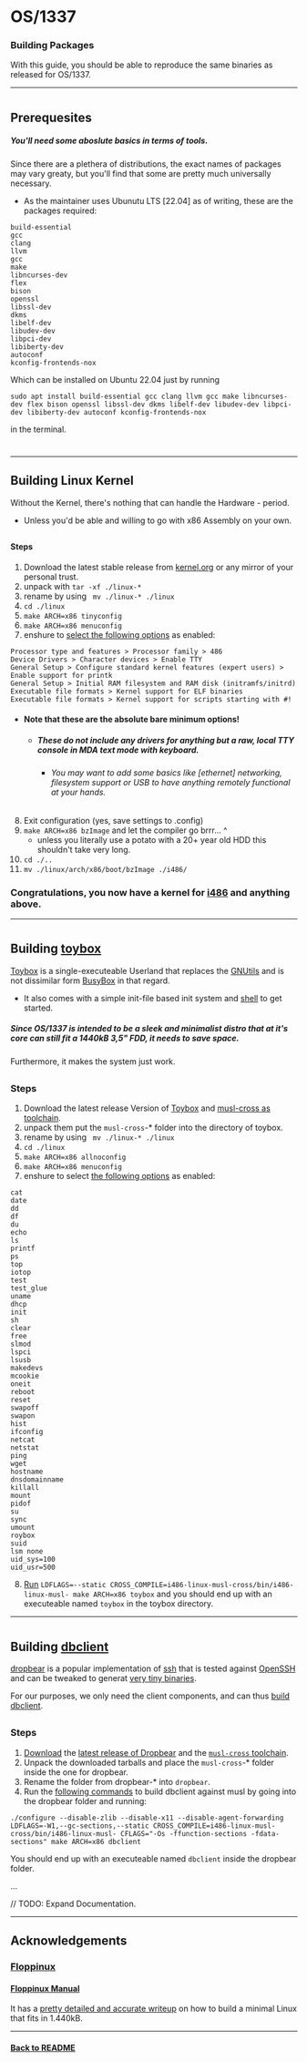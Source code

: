 #   OS/1337
### Building Packages

With this guide, you should be able to reproduce the same binaries as released for OS/1337.

---
#
##  Prerequesites
#####   You'll need some aboslute basics in terms of tools.
Since there are a plethera of distributions, the exact names of packages may vary greaty, but you'll find that some are pretty much universally necessary.
- As the maintainer uses Ubunutu LTS [22.04] as of writing, these are the packages required:

```
build-essential
gcc
clang
llvm
gcc
make
libncurses-dev
flex
bison
openssl
libssl-dev
dkms
libelf-dev
libudev-dev
libpci-dev
libiberty-dev
autoconf
kconfig-frontends-nox
```
Which can be installed on Ubuntu 22.04 just by running
````
sudo apt install build-essential gcc clang llvm gcc make libncurses-dev flex bison openssl libssl-dev dkms libelf-dev libudev-dev libpci-dev libiberty-dev autoconf kconfig-frontends-nox
````
in the terminal.

#

---

## Building Linux Kernel
Without the Kernel, there's nothing that can handle the Hardware - period.
- Unless you'd be able and willing to go with x86 Assembly on your own.

##
#### Steps

1. Download the latest stable release from [kernel.org](https://kernel.org/) or any mirror of your personal trust.
2. unpack with `tar -xf ./linux-*` 
3. rename by using ` mv ./linux-* ./linux`
4. `cd ./linux`
5. `make ARCH=x86 tinyconfig`
6. `make ARCH=x86 menuconfig`
7. enshure to [select the following options](build/0.CORE/build/linux/linux-6.6.6-i486-minimal.config) as enabled:

````
Processor type and features > Processor family > 486
Device Drivers > Character devices > Enable TTY
General Setup > Configure standard kernel features (expert users) > Enable support for printk
General Setup > Initial RAM filesystem and RAM disk (initramfs/initrd)
Executable file formats > Kernel support for ELF binaries
Executable file formats > Kernel support for scripts starting with #!
````

- #### Note that these are the absolute bare minimum options!
  - ##### These do not include any drivers for anything but a raw, local TTY console in MDA text mode with keyboard.
    - ###### You may want to add some basics like [ethernet] networking, filesystem support or USB to have anything remotely functional at your hands. 

8. Exit configuration (yes, save settings to .config)
9. `make ARCH=x86 bzImage` and let the compiler go brrr... ^
   - unless you literally use a potato with a 20+ year old HDD this shouldn't take very long.
10. `cd ./..`
11. `mv ./linux/arch/x86/boot/bzImage ./i486/`

### Congratulations, you now have a kernel for [i486](https://en.wikipedia.org/wiki/I486) and anything above.

---

#
## Building [toybox](https://landley.net/toybox)
[Toybox](https://github.com/landley/toybox) is a single-executeable Userland that replaces the [GNUtils](https://en.wikipedia.org/wiki/GNU_Core_Utilities) and is not dissimilar form [BusyBox](https://en.wikipedia.org/wiki/BusyBox) in that regard.
- It also comes with a simple init-file based init system and [shell](http://landley.net/toybox/status.html#shell) to get started.
##### Since OS/1337 is intended to be a sleek and minimalist distro that at it's core can still fit a 1440kB 3,5" FDD, it needs to save space.

Furthermore, it makes the system just work.

##
### Steps
1. Download the latest release Version of [Toybox](http://landley.net/toybox/downloads/?C=M;O=D) and [musl-cross as toolchain](http://landley.net/toybox/downloads/binaries/toolchains/?C=M;O=D).
2. unpack them put the ```musl-cross```-* folder into the directory of toybox.
3. rename by using ` mv ./linux-* ./linux`
4. `cd ./linux`
5. `make ARCH=x86 allnoconfig`
6. `make ARCH=x86 menuconfig`
7. enshure to select [the following options](build/0.CORE/build/toybox/toybox-0.8.10-i486-minimal.config) as enabled:

````
cat
date
dd
df
du
echo
ls
printf
ps
top
iotop
test
test_glue
uname
dhcp
init
sh
clear
free
slmod
lspci
lsusb
makedevs
mcookie
oneit
reboot
reset
swapoff
swapon
hist
ifconfig
netcat
netstat
ping
wget
hostname
dnsdomainname
killall
mount
pidof
su
sync
umount
roybox
suid
lsm none
uid_sys=100
uid_usr=500

````

8. [Run](build/0.CORE/build/toybox/compile.toybox.sh) ``LDFLAGS=--static CROSS_COMPILE=i486-linux-musl-cross/bin/i486-linux-musl- make ARCH=x86 toybox`` and you should end up with an executeable named ``toybox`` in the toybox directory.


---

#
## Building [dbclient](https://matt.ucc.asn.au/dropbear/dropbear.html)

[dropbear](https://matt.ucc.asn.au/dropbear/dropbear.html) is a popular implementation of [ssh](https://en.wikipedia.org/wiki/Secure_Shell) that is tested against [OpenSSH](https://en.wikipedia.org/wiki/OpenSSH) and can be tweaked to generat [very tiny binaries](https://lists.ucc.gu.uwa.edu.au/pipermail/dropbear/2004q3/000022.html).

For our purposes, we only need the client components, and can thus [build dbclient](https://github.com/mkj/dropbear/blob/master/SMALL.md).

##
### Steps

1. [Download](https://matt.ucc.asn.au/dropbear/dropbear.html) the [latest release of Dropbear](https://github.com/mkj/dropbear/releases) and the [``musl-cross`` toolchain]((http://landley.net/toybox/downloads/binaries/toolchains/?C=M;O=D)).
2. Unpack the downloaded tarballs and place the ``musl-cross``-* folder inside the one for dropbear.
3. Rename the folder from dropbear-* into ```dropbear```.
4. Run the [following commands](build/0.CORE/build/dropbear/compile.dbclient.sh) to build dbclient against musl by going into the dropbear folder and running:

``` 
./configure --disable-zlib --disable-x11 --disable-agent-forwarding
LDFLAGS=-W1,--gc-sections,--static CROSS_COMPILE=i486-linux-musl-cross/bin/i486-linux-musl- CFLAGS="-Os -ffunction-sections -fdata-sections" make ARCH=x86 dbclient
```

You should end up with an executeable named ``dbclient`` inside the dropbear folder.

...

// TODO: Expand Documentation. 

---
## Acknowledgements
###
### [Floppinux](https://github.com/w84death/floppinux)
#### [Floppinux Manual](https://archive.org/details/floppinux-manual/)
It has a [pretty detailed and accurate writeup](https://archive.org/download/floppinux-manual/floppinux-manual.pdf) on how to build a minimal Linux that fits in 1.440kB.

---

#### [Back to README](README.md)